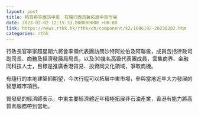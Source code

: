 ```yaml
---
layout: post
title: 特首將率團訪中東　有隨行團員冀拓展中東市場
date: 2023-02-02 12:15:33.000000000 +08:00
link: https://news.rthk.hk/rthk/ch/component/k2/1686192-20230202.htm
categories: rthk
---
```


行政長官李家超星期六將會率領代表團訪問沙特阿拉伯及阿聯酋，成員包括律政司副司長、商務及經濟發展局局長，以及30幾名高級代表團成員，雲集商界、金融同科技人士，目標是推廣香港貿易、投資同文化領域，爭取商機。 

有隨行的本地建築師期望，今次行程可以拓展中東市場，參與當地近年大力發展的智慧城市項目。

貿發局的經濟師表示，中東主要經濟體近年積極拓展非石油產業，香港有能力將高質素服務帶到當地。
